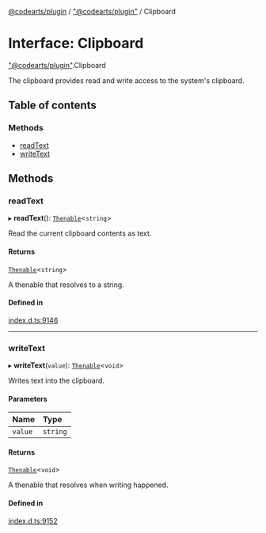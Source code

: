 [@codearts/plugin](../README.md) / ["@codearts/plugin"](../modules/_codearts_plugin_.md) / Clipboard

# Interface: Clipboard

["@codearts/plugin"](../modules/_codearts_plugin_.md).Clipboard

The clipboard provides read and write access to the system's clipboard.

## Table of contents

### Methods

- [readText](codearts_plugin_.Clipboard.md#readtext)
- [writeText](codearts_plugin_.Clipboard.md#writetext)

## Methods

### readText

▸ **readText**(): [`Thenable`](Thenable.md)<`string`\>

Read the current clipboard contents as text.

#### Returns

[`Thenable`](Thenable.md)<`string`\>

A thenable that resolves to a string.

#### Defined in

[index.d.ts:9146](https://github.com/shuyaqian/cloudide-plugin-api/blob/3fbdd11/index.d.ts#L9146)

___

### writeText

▸ **writeText**(`value`): [`Thenable`](Thenable.md)<`void`\>

Writes text into the clipboard.

#### Parameters

| Name | Type |
| :------ | :------ |
| `value` | `string` |

#### Returns

[`Thenable`](Thenable.md)<`void`\>

A thenable that resolves when writing happened.

#### Defined in

[index.d.ts:9152](https://github.com/shuyaqian/cloudide-plugin-api/blob/3fbdd11/index.d.ts#L9152)
